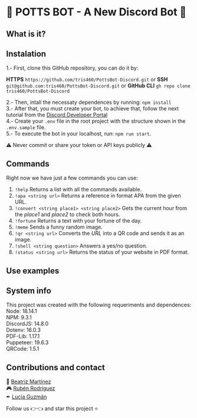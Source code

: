 # 👾 POTTS BOT - A New Discord Bot 👾

## What is it?

## Instalation
 1.- First, clone this GitHub repository, you can do it by:

**HTTPS** `https://github.com/tris460/PottsBot-Discord.git`
or **SSH** `git@github.com:tris460/PottsBot-Discord.git`
or **GitHub CLI** `gh repo clone tris460/PottsBot-Discord`

2.- Then, intall the necessaty dependences by running: `npm install` <br>
3.- After that, you must create your bot, to achieve that, follow the next tutorial from the [Discord Developer Portal](https://discord.com/developers/applications) <br>
4.- Create your `.env` file in the root project with the structure shown in the `.env.sample` file. <br>
5.- To execute the bot in your localhost, run: `npm run start`.

⚠ Never commit or share your token or API keys publicly ⚠

## Commands
Right now we have just a few commands you can use:
1. `!help` Returns a list with all the commands available.
2. `!apa <string url>` Returns a reference in format APA from the given URL.
3. `!convert <string place1> <string place2>` Gets the current hour from the *place1* and *place2* to check both hours.
4. `!fortune` Returns a text with your fortune of the day.
5. `!meme` Sends a funny random image.
6. `!qr <string url>` Converts the *URL* into a QR code and sends it as an image.
7. `!shell <string question>` Answers a yes/no question.
8. `!status <string url>` Returns the status of your website in PDF format.

## Use examples


## System info
This project was created with the following requeriments and dependences: <br>
Node: 18.14.1 <br>
NPM: 9.3.1 <br>
DiscordJS: 14.8.0 <br>
Dotenv: 16.0.3 <br>
PDF-Lib: 1.17.1 <br>
Puppeteer: 19.6.3 <br>
QRCode: 1.5.1 <br>

## Contributions and contact
🌷 [Beatriz Martínez](https://github.com/tris460) <br>
🎮 [Rubén Rodríguez](http://https://github.com/RubsRz "Rubén Rodríguez") <br>
✒ [Lucía Guzmán](https://github.com/AnaLucyGDL)

Follow us 👉👈 and star this project ⭐

